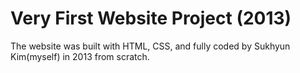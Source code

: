 # Very First Website Project (2013)

The website was built with HTML, CSS, and fully coded by Sukhyun Kim(myself) in 2013 from scratch.

